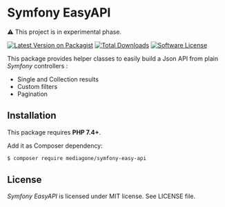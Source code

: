 # Symfony EasyAPI

⚠️ This project is in experimental phase.

[![Latest Version on Packagist][ico-version]][link-packagist]
[![Total Downloads][ico-downloads]][link-downloads]
[![Software License][ico-license]](LICENSE)

This package provides helper classes to easily build a Json API from plain _Symfony_ controllers :
- Single and Collection results
- Custom filters
- Pagination



## Installation
This package requires **PHP 7.4+**.

Add it as Composer dependency:
```sh
$ composer require mediagone/symfony-easy-api
```



## License

_Symfony EasyAPI_ is licensed under MIT license. See LICENSE file.



[ico-version]: https://img.shields.io/packagist/v/mediagone/symfony-easy-api.svg
[ico-downloads]: https://img.shields.io/packagist/dt/mediagone/symfony-easy-api.svg
[ico-license]: https://img.shields.io/badge/license-MIT-brightgreen.svg

[link-packagist]: https://packagist.org/packages/mediagone/symfony-easy-api
[link-downloads]: https://packagist.org/packages/mediagone/symfony-easy-api
